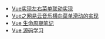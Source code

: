 <!--
 * @Author: Rainy
 * @Github: https://github.com/Rain120
 * @Date: 2019-01-20 16:34:19
 * @LastEditTime: 2019-07-04 21:43:03
    -->
- [Vue实现左右菜单联动实现](notes/vue/cascade-menu/cascade-menu.md)
- [Vue之网易云音乐横向菜单滑动的实现](notes/vue/slide-menu/slide-menu.md)
- [Vue 生命周期笔记](notes/vue/vue-lifecycle/vue-lifecycle.md)
- [Vue 源码学习](notes/vue/code-review/code-review.md)


